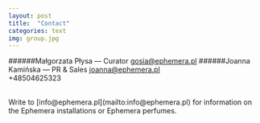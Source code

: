 ```yaml
---
layout: post
title:  "Contact"
categories: text
img: group.jpg
---
```


######Małgorzata Płysa — Curator 
[gosia@ephemera.pl](mailto:gosia@ephemera.pl)
######Joanna Kamińska — PR & Sales 
[joanna@ephemera.pl](mailto:joanna@ephemera.pl)  
+48504625323
  
 <br> 
Write to [info@ephemera.pl](mailto:info@ephemera.pl) for information on the Ephemera installations or Ephemera perfumes.
